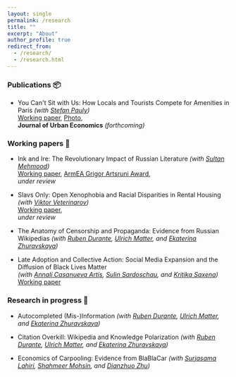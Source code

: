 ```yaml
---
layout: single
permalink: /research
title: ""
excerpt: "About"
author_profile: true
redirect_from:
  - /research/
  - /research.html
---
```


### Publications 📦

- You Can't Sit with Us: How Locals and Tourists Compete for Amenities in Paris
  _(with [Stefan Pauly](https://stefanpauly.net/))_  
  [Working paper](https://papers.ssrn.com/sol3/papers.cfm?abstract_id=4585524), [Photo](https://vladimir-avetian.github.io/tower.jpg),   
  **Journal of Urban Economics** *(forthcoming)*
  
### Working papers 📓

- Ink and Ire: The Revolutionary Impact of Russian Literature  _(with [Sultan Mehmood](https://sites.google.com/view/sultan-mehmood/home))_   
  [Working paper](https://vladimir-avetian.github.io/pdfs/Literature_January_2025.pdf),
  [ArmEA Grigor Artsruni Award](https://aea.am/grigor-artsruni-award/),         
  *under review*

- Slavs Only: Open Xenophobia and Racial Disparities in Rental Housing _(with [Viktor Veterinarov](https://viktorveterinarov.github.io/))_          
  [Working paper](https://vladimir-avetian.github.io/pdfs/Slavs.pdf),      
  *under review*

- The Anatomy of Censorship and Propaganda: Evidence from Russian Wikipedias _(with [Ruben Durante](https://www.rubendurante.net/), [Ulrich Matter](https://umatter.github.io/), and [Ekaterina Zhuravskaya](https://www.parisschoolofeconomics.com/zhuravskaya-ekaterina/))_

- Late Adoption and Collective Action: Social Media Expansion and the Diffusion of Black Lives Matter  
  _(with [Annalí Casanueva Artís](https://www.parisschoolofeconomics.eu/fr/casanueva-artis-annali-mireia/), [Sulin Sardoschau](https://sites.google.com/view/sulinsardoschau/home), and [Kritika Saxena](https://www.kritikasaxena.com/))_  
  [Working paper](https://vladimir-avetian.github.io/pdfs/BLM.pdf)      


### Research in progress 📝 

  - Autocompleted (Mis-)Information _(with [Ruben Durante](https://www.rubendurante.net/), [Ulrich Matter](https://umatter.github.io/), and [Ekaterina Zhuravskaya](https://www.parisschoolofeconomics.com/zhuravskaya-ekaterina/))_

  - Citation Overkill: Wikipedia and Knowledge Polarization _(with [Ruben Durante](https://www.rubendurante.net/), [Ulrich Matter](https://umatter.github.io/), and [Ekaterina Zhuravskaya](https://www.parisschoolofeconomics.com/zhuravskaya-ekaterina/))_

  - Economics of Carpooling: Evidence from BlaBlaCar _(with [Surjasama Lahiri](https://www.surjasamalahiri.com/), [Shahmeer Mohsin](https://chairgovreg.fondation-dauphine.fr/en/shahmeer-mohsin), and [Dianzhuo Zhu](https://chairgovreg.fondation-dauphine.fr/en/dianzhuo-zhu))_
